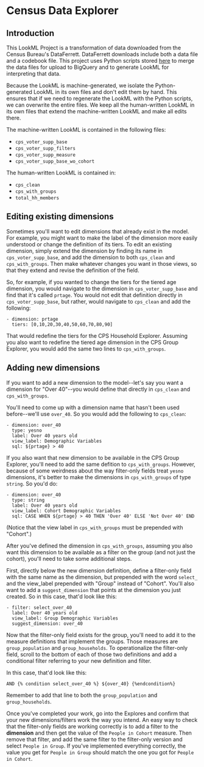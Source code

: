 # Census Data Explorer

## Introduction

This LookML Project is a transformation of data downloaded from the Census Bureau's DataFerrett. DataFerrett downloads include both a data file and a codebook file. This project uses Python scripts stored [here](https://github.com/looker/census_looker) to merge the data files for upload to BigQuery and to generate LookML for interpreting that data.

Because the LookML is machine-generated, we isolate the Python-generated LookML in its own files and don't edit them by hand. This ensures that if we need to regenerate the LookML with the Python scripts, we can overwrite the entire files. We keep all the human-written LookML in its own files that extend the machine-written LookML and make all edits there.

The machine-written LookML is contained in the following files:
- `cps_voter_supp_base`
- `cps_voter_supp_filters`
- `cps_voter_supp_measure`
- `cps_voter_supp_base_wo_cohort`

The human-written LookML is contained in:
- `cps_clean`
- `cps_with_groups`
- `total_hh_members`

## Editing existing dimensions

Sometimes you'll want to edit dimensions that already exist in the model. For example, you might want to make the label of the dimension more easily understood or change the definition of its tiers. To edit an existing dimension, simply extend the dimension by finding its name in `cps_voter_supp_base`, and add the dimension to both `cps_clean` and `cps_with_groups`. Then make whatever changes you want in those views, so that they extend and revise the definition of the field.

So, for example, if you wanted to change the tiers for the tiered age dimension, you would navigate to the dimension in `cps_voter_supp_base` and find that it's called `prtage`. You would not edit that definition directly in `cps_voter_supp_base`, but rather, would navigate to `cps_clean` and add the following:

    - dimension: prtage
      tiers: [0,10,20,30,40,50,60,70,80,90]

That would redefine the tiers for the CPS Household Explorer. Assuming you also want to redefine the tiered age dimension in the CPS Group Explorer, you would add the same two lines to `cps_with_groups`.

## Adding new dimensions

If you want to add a new dimension to the model--let's say you want a dimension for "Over 40"--you would define that directly in `cps_clean` and `cps_with_groups`.

You'll need to come up with a dimension name that hasn't been used before--we'll use `over_40`. So you would add the following to `cps_clean`:

    - dimension: over_40
      type: yesno
      label: Over 40 years old
      view_label: Demographic Variables
      sql: ${prtage} > 40

If you also want that new dimension to be available in the CPS Group Explorer, you'll need to add the same defition to `cps_with_groups`. However, because of some weirdness about the way filter-only fields treat `yesno` dimensions, it's better to make the dimensions in `cps_with_groups` of type `string`.  So you'd do:

    - dimension: over_40
      type: string
      label: Over 40 years old
      view_label: Cohort Demographic Variables
      sql: CASE WHEN ${prtage} > 40 THEN 'Over 40' ELSE 'Not Over 40' END

(Notice that the view label in `cps_with_groups` must be prepended with "Cohort".)

After you've defined the dimension in `cps_with_groups`, assuming you also want this dimension to be available as a filter on the group (and not just the cohort), you'll need to take some additional steps.

First, directly below the new dimension definition, define a filter-only field with the same name as the dimension, but prepended with the word `select_` and the view_label prepended with "Group" instead of "Cohort". You'll also want to add a  `suggest_dimension` that points at the dimension you just created. So in this case, that'd look like this:

    - filter: select_over_40
      label: Over 40 years old
      view_label: Group Demographic Variables
      suggest_dimension: over_40

Now that the filter-only field exists for the group, you'll need to add it to the measure definitions that implement the groups. Those measures are `group_population` and `group_households`. To operationalize the filter-only field, scroll to the bottom of each of those two definitions and add a conditional filter referring to your new definition and filter.

In this case, that'd look like this:

    AND {% condition select_over_40 %} ${over_40} {%endcondition%}

Remember to add that line to both the `group_population` and `group_households`.

Once you've completed your work, go into the Explores and confirm that your new dimensions/filters work the way you intend.  An easy way to check that the filter-only fields are working correctly is to add a filter to the **dimension** and then get the value of the `People in Cohort` measure. Then remove that filter, and add the same filter to the filter-only version and select `People in Group`. If you've implemented everything correctly, the value you get for `People in Group` should match the one you got for `People in Cohort`.
